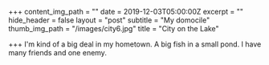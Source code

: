 +++
content_img_path = ""
date = 2019-12-03T05:00:00Z
excerpt = ""
hide_header = false
layout = "post"
subtitle = "My domocile"
thumb_img_path = "/images/city6.jpg"
title = "City on the Lake"

+++
I'm kind of a big deal in my hometown. A big fish in a small pond. I have many friends and one enemy.